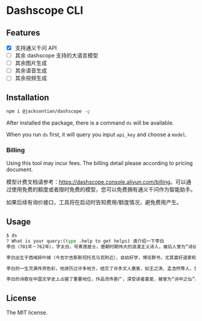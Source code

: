 # Dashscope CLI

## Features

- [x] 支持通义千问 API
- [ ] 其余 dashscope 支持的大语言模型
- [ ] 其余图片生成
- [ ] 其余语音生成
- [ ] 其余视频生成

## Installation

```sh
npm i @jacksontian/dashscope -g
```

After installed the package, there is a command `ds` will be available.

When you run `ds` first, it will query you input `api_key` and choose a `model`.

### Billing

Using this tool may incur fees. The billing detail please according to pricing document.

模型计费文档请参考：<https://dashscope.console.aliyun.com/billing>。可以通过使用免费的额度或者限时免费的模型，您可以免费拥有通义千问作为智能助手。

如果后续有询价接口，工具将在启动时告知费用/额度情况，避免费用产生。

## Usage

```sh
$ ds
? What is your query:(type .help to get helps) 请介绍一下李白
李白（701年－762年），字太白，号青莲居士，唐朝时期伟大的浪漫主义诗人，被后人誉为“诗仙”，与杜甫并称为“李杜”。他是中国古代文学的杰出代表之一，其诗歌才情横溢、豪放洒脱、意境开阔，对后世影响深远。

李白出生于西域碎叶城（今吉尔吉斯斯坦托克马克附近），自幼好学，博览群书，尤其喜好道家和道教文化。他的诗作题材广泛，包括山水田园、边塞战争、历史咏史、饮酒送别、抒怀言志等，形式多样，既有长篇叙事诗，也有短小精悍的绝句。李白的诗歌语言生动活泼，善于运用夸张、比喻、象征等修辞手法，富有音乐性和画面感。

李白的一生充满传奇色彩，他游历过许多地方，结交了许多文人墨客，如王之涣、孟浩然等人，曾得到唐玄宗赏识，并赐金带。然而，由于个性张扬，不拘小节，又屡次因醉酒惹祸，最终在安史之乱期间流落江南，病逝于当涂县（今安徽马鞍山）采石矶。

李白的诗歌在中国文学史上占据了重要地位，作品流传甚广，深受读者喜爱，被誉为“诗中之仙”。他的诗歌艺术成就和人格魅力，使他在世界范围内也享有极高的声誉。
```

## License

The MIT license.
